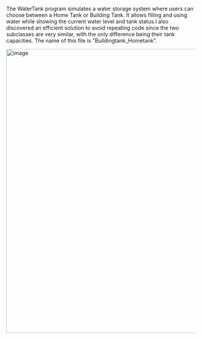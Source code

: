 The WaterTank program simulates a water storage system where users can choose between a Home Tank or Building Tank. It allows filling and using water while showing the current water level and tank status.I also  discovered an efficient solution to avoid repeating code since the two subclasses are very similar, with the only difference being their tank capacities. The name of this file is "Buildingtank_Hometank".

<img width="947" height="756" alt="image" src="https://github.com/user-attachments/assets/5ab0145a-52c9-49ec-b441-1c9c45c7228f" />
